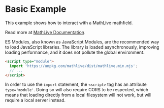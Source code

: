 # Basic Example

This example shows how to interact with a MathLive mathfield.

Read more at [MathLive Documentation](https://cortexjs.io/docs/#mathlive).

ES Modules, also known as JavaScript Modules, are the recommended way to load
JavaScript libraries. The library is loaded asynchronously, improving loading
performance, and it does not pollute the global environment.

```html
<script type="module">
  import 'https://unpkg.com/mathlive/dist/mathlive.min.mjs';
  // ...
</script>
```

In order to use the `import` statement, the `<script>` tag has an attribute
`type='module'`. Doing so will also require CORS to be respected, which means
that loading directly from a local filesystem will not work, but will require a
local server instead.
